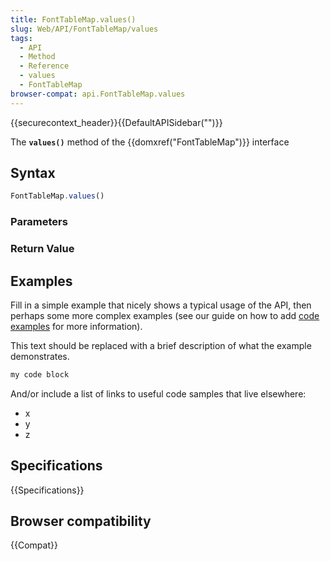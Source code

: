 ```yaml
---
title: FontTableMap.values()
slug: Web/API/FontTableMap/values
tags:
  - API
  - Method
  - Reference
  - values
  - FontTableMap
browser-compat: api.FontTableMap.values
---
```

{{securecontext_header}}{{DefaultAPISidebar("")}}

The **`values()`** method of the {{domxref("FontTableMap")}} interface 

## Syntax

```js
FontTableMap.values()
```

### Parameters



### Return Value



## Examples

Fill in a simple example that nicely shows a typical usage of the API, then perhaps some more complex examples (see our guide on how to add [code examples](/en-US/docs/MDN/Contribute/Structures/Code_examples) for more information).

This text should be replaced with a brief description of what the example demonstrates.

```js
my code block
```

And/or include a list of links to useful code samples that live elsewhere:

*   x
*   y
*   z

## Specifications

{{Specifications}}

## Browser compatibility

{{Compat}}

